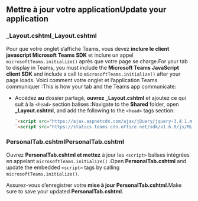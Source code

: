 ## <a name="update-your-application"></a><span data-ttu-id="afdb4-101">Mettre à jour votre application</span><span class="sxs-lookup"><span data-stu-id="afdb4-101">Update your application</span></span>

### <a name="_layoutcshtml"></a><span data-ttu-id="afdb4-102">_Layout.cshtml</span><span class="sxs-lookup"><span data-stu-id="afdb4-102">_Layout.cshtml</span></span>

<span data-ttu-id="afdb4-103">Pour que votre onglet s’affiche Teams, vous devez **inclure le client javascript Microsoft Teams SDK** et inclure un appel `microsoftTeams.initialize()` après que votre page se charge.</span><span class="sxs-lookup"><span data-stu-id="afdb4-103">For your tab to display in Teams, you must include the **Microsoft Teams JavaScript client SDK** and include a call to `microsoftTeams.initialize()` after your page loads.</span></span> <span data-ttu-id="afdb4-104">Voici comment votre onglet et l’application Teams communiquer :</span><span class="sxs-lookup"><span data-stu-id="afdb4-104">This is how your tab and the Teams app communicate:</span></span>

- <span data-ttu-id="afdb4-105">Accédez **au** dossier partagé, **ouvrez _Layout.cshtml** et ajoutez ce qui suit à la `<head>` section balises :</span><span class="sxs-lookup"><span data-stu-id="afdb4-105">Navigate to the **Shared** folder, open **_Layout.cshtml**, and add the following to the `<head>` tags section:</span></span>

    ```html
    `<script src="https://ajax.aspnetcdn.com/ajax/jQuery/jquery-3.4.1.min.js"></script>`
    `<script src="https://statics.teams.cdn.office.net/sdk/v1.6.0/js/MicrosoftTeams.min.js"></script>`
    ```

### <a name="personaltabcshtml"></a><span data-ttu-id="afdb4-106">PersonalTab.cshtml</span><span class="sxs-lookup"><span data-stu-id="afdb4-106">PersonalTab.cshtml</span></span>

<span data-ttu-id="afdb4-107">Ouvrez **PersonalTab.cshtml et mettez** à jour les `<script>` balises intégrées en appelant `microsoftTeams.initialize()` .</span><span class="sxs-lookup"><span data-stu-id="afdb4-107">Open **PersonalTab.cshtml** and update the embedded `<script>` tags by calling `microsoftTeams.initialize()`.</span></span>

<span data-ttu-id="afdb4-108">Assurez-vous d’enregistrer votre **mise à jour PersonalTab.cshtml**.</span><span class="sxs-lookup"><span data-stu-id="afdb4-108">Make sure to save your updated **PersonalTab.cshtml**.</span></span>